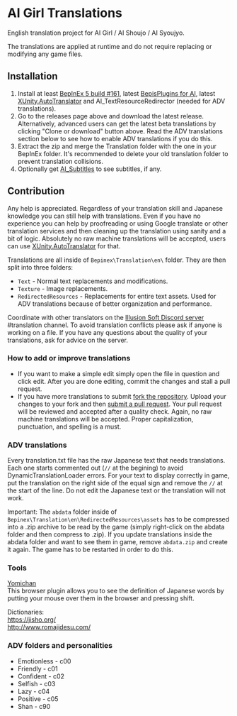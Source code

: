 # AI Girl Translations
English translation project for AI Girl / AI Shoujo / AI Syoujyo.

The translations are applied at runtime and do not require replacing or modifying any game files.

## Installation
1. Install at least [BepInEx 5 build #161](https://github.com/BepInEx/BepInEx), latest [BepisPlugins for AI](https://github.com/bbepis/BepisPlugins/releases), latest [XUnity.AutoTranslator](https://github.com/bbepis/XUnity.AutoTranslator) and AI_TextResourceRedirector (needed for ADV translations).
2. Go to the releases page above and download the latest release. Alternatively, advanced users can get the latest beta translations by clicking "Clone or download" button above. Read the ADV translations section below to see how to enable ADV translations if you do this.
3. Extract the zip and merge the Translation folder with the one in your BepInEx folder. It's recommended to delete your old translation folder to prevent translation collisions.
4. Optionally get [AI_Subtitles](https://github.com/DeathWeasel1337/KK_Plugins) to see subtitles, if any.

## Contribution
Any help is appreciated. Regardless of your translation skill and Japanese knowledge you can still help with translations. Even if you have no experience you can help by proofreading or using Google translate or other translation services and then cleaning up the translation using sanity and a bit of logic. Absolutely no raw machine translations will be accepted, users can use [XUnity.AutoTranslator](https://github.com/bbepis/XUnity.AutoTranslator/releases) for that.

Translations are all inside of `Bepinex\Translation\en\` folder. They are then split into three folders:
- `Text` - Normal text replacements and modifications.
- `Texture` - Image replacements.
- `RedirectedResources` - Replacements for entire text assets. Used for ADV translations because of better organization and performance.

Coordinate with other translators on the [Illusion Soft Discord server](https://discord.gg/illusionsoft) #translation channel. To avoid translation conflicts please ask if anyone is working on a file. If you have any questions about the quality of your translations, ask for advice on the server.

### How to add or improve translations
- If you want to make a simple edit simply open the file in question and click edit. After you are done editing, commit the changes and stall a pull request.
- If you have more translations to submit [fork the repository](https://help.github.com/articles/fork-a-repo/). Upload your changes to your fork and then [submit a pull request](https://help.github.com/articles/about-pull-requests/). Your pull request will be reviewed and accepted after a quality check. Again, no raw machine translations will be accepted. Proper capitalization, punctuation, and spelling is a must.

### ADV translations
Every translation.txt file has the raw Japanese text that needs translations. Each one starts commented out (`//` at the begining) to avoid DynamicTranslationLoader errors. For your text to display correctly in game, put the translation on the right side of the equal sign and remove the `//` at the start of the line. Do not edit the Japanese text or the translation will not work.

Important: The `abdata` folder inside of `Bepinex\Translation\en\RedirectedResources\assets` has to be compressed into a .zip archive to be read by the game (simply right-click on the abdata folder and then compress to .zip). If you update translations inside the abdata folder and want to see them in game, remove `abdata.zip` and create it again. The game has to be restarted in order to do this.

### Tools
[Yomichan](https://foosoft.net/projects/yomichan/)  
This browser plugin allows you to see the definition of Japanese words by putting your mouse over them in the browser and pressing shift.  

Dictionaries:  
https://jisho.org/  
http://www.romajidesu.com/  

### ADV folders and personalities
- Emotionless - c00
- Friendly - c01
- Confident - c02
- Selfish - c03
- Lazy - c04
- Positive - c05
- Shan - c90